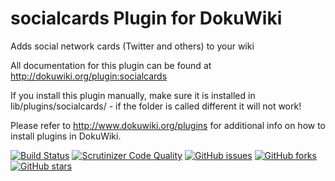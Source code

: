 # socialcards Plugin for DokuWiki

Adds social network cards (Twitter and others) to your wiki

All documentation for this plugin can be found at http://dokuwiki.org/plugin:socialcards

If you install this plugin manually, make sure it is installed in lib/plugins/socialcards/ - if the folder is called different it will not work!

Please refer to http://www.dokuwiki.org/plugins for additional info on how to install plugins in DokuWiki.

[![Build Status](https://travis-ci.org/mprins/dokuwiki-plugin-socialcards.svg?branch=master)](https://travis-ci.org/mprins/dokuwiki-plugin-socialcards)
[![Scrutinizer Code Quality](https://scrutinizer-ci.com/g/mprins/dokuwiki-plugin-socialcards/badges/quality-score.png?b=master)](https://scrutinizer-ci.com/g/mprins/dokuwiki-plugin-socialcards/?branch=master)
[![GitHub issues](https://img.shields.io/github/issues/mprins/dokuwiki-plugin-socialcards.svg)](https://github.com/mprins/dokuwiki-plugin-socialcards/issues)
[![GitHub forks](https://img.shields.io/github/forks/mprins/dokuwiki-plugin-socialcards.svg)](https://github.com/mprins/dokuwiki-plugin-socialcards/network)
[![GitHub stars](https://img.shields.io/github/stars/mprins/dokuwiki-plugin-socialcards.svg)](https://github.com/mprins/dokuwiki-plugin-socialcards/stargazers)

